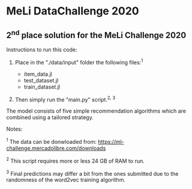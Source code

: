 # MeLi DataChallenge 2020

## 2<sup>nd</sup> place solution for the MeLi Challenge 2020

Instructions to run this code:

1. Place in the "./data/input" folder the following files:<sup>1</sup>
	- item_data.jl
	- test_dataset.jl
	- train_dataset.jl

2. Then simply run the "main.py" script.<sup>2, 3</sup>

The model consists of five simple recommendation algorithms which are combined using a tailored strategy.

Notes:

<sup>1</sup> The data can be donwloaded from: https://ml-challenge.mercadolibre.com/downloads

<sup>2</sup> This script requires more or less 24 GB of RAM to run.

<sup>3</sup> Final predictions may differ a bit from the ones submitted due to the randomness of the word2vec training algorithm.
